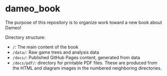 # dameo_book
The purpose of this repository is to organize work toward a new book about Dameo!

Directory structure:
- `/`: The main content of the book
- `/data/`: Raw game trees and analysis data
- `/docs/`: Published GitHub Pages content, generated from data
- `/docs/pdf/`: directory for printable PDF files. These are produced from the HTML and diagram images in the numbered neighboring directories.
